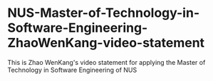 # NUS-Master-of-Technology-in-Software-Engineering-ZhaoWenKang-video-statement
This is Zhao WenKang's video statement for applying the Master of Technology in Software Engineering of NUS
